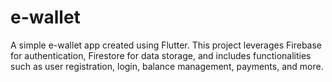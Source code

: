 # e-wallet
A simple e-wallet app created using Flutter. This project leverages Firebase for authentication, Firestore for data storage, and includes functionalities such as user registration, login, balance management, payments, and more.
